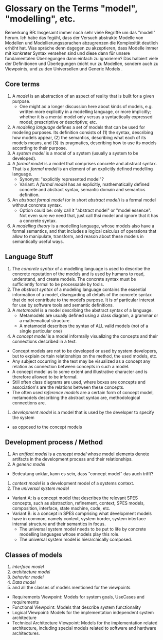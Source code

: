 # Glossary on the Terms "model", "modelling", etc.

Bemerkung BR:
Insgesamt immer noch sehr viele Begriffe um das "modell" herum.
Ich habe das fegühl, dass der Versuch abstrakte Modelle von Modellen
und Modellierungssprachen abzugrenzen die Komplexität deutlich erhöht hat.
Was spräche denn dagegen zu akzeptieren, dass Modelle immer mit konkreter
Syntax versehen sind und diese dann für unsere fundamentalen
Überlegungen dann einfach zu ignorieren?
Das halbiert viele der Definitionen und Überlegungen (nicht nur zu
Modellen, sondern auch zu Viewpoints, und zu den
Universellen und Generic Models .

## Core terms

1. A *model* is an abstraction of an aspect of reality that is built 
   for a given purpose.
   * One might ad a longer discussion here about kinds of models, e.g. 
     written more explicitly in a modelling language, 
     or more implicitly; whether it is a mental model only versus a
     syntactically expressed model; prescriptive or descriptive; etc.
1. A *modeling language* defines a set of models that can be used for
   modeling purposes. Its definition consists of (1) the syntax,
   describing how models appear, (2) the semantics, describing what each
   of its models means, and (3) its pragmatics, describing how to use its
   models according to their purpose.
1. A *system model* is a model of a system (usually a system to be
   developed).
1. A *formal model* is a model that comprises concrete and abstract
   syntax. That is a *formal model* is an element of an explicitly
   defined modelling language.
   * Synonym: "explicitly represented model"?
   * Variant: A *formal model* has an explicitly, mathematically
     defined concrete and abstract syntax, semantic domain and
     semantics definition.
1. An *abstract formal model* (or in short *abstract model*)
   is a formal model without concrete syntax.
   * Option could be: only call it "abstract model" or "model
     essence". Not even sure we need that, just call thsi model and
     ignore that it has a concrete syntax.
1. A *modelling theory* is a modelling language, whose models also
   have a formal semantics, and that includes a logical calculus of
   operations that allow to manipulate, transform, and reason about these
   models in semantically useful ways.

## Language Stuff

1. The *concrete syntax* of a modelling language is used to describe the
concrete reputation of the models and is used by humans to read,
understand, and create models. The concrete syntax must be sufficiently
formal to be processable by tools.
1. The *abstract syntax* of a modeling language contains the
essential information of a model, disregarding all details of the
concrete syntax that do not contribute to the model’s purpose. It
is of particular interest for use by software tools and semantic
definitions.
1. A *metamodel* is a model describing the abstract syntax of a language.
   * Metamodels are usually defined using a class diagram,
     a grammar or a mathematical structure.
   * A metamodel describes the syntax of ALL valid models (not of a
     single particular one)
1. A *concept model* is a model informally visualizing
  the concepts and their connections described in a text.
  * Concept models are not to be developed or used by system
    developers, but to explain certain relationships on the
    method, the used models, etc.
  * Any subject occurring in the text may be visualized as a concept
    any relation as connection between concepts in such a model.
  * A concept model as to some extent and illustrative character and
    is therefore allowed to be informal.
  * Still often class diagrams are used, where boxes are concepts
    and association's are the relations between these concepts.
  * The often used *reference models* are a certain form of concept
    model, metamodels describing the abstract syntax are,
    methodological connections are.
1. *development model* is a model that is used by the developer to
   specify the system
  * as opposed to the concept models

## Development process / Method

1. An *artifact model* is a *concept model* whose model elements
  denote artifacts in the development process and their relationships.
1. A *generic model*
  * Bedeutung unklar, kann es sein, dass "concept model" das auch trifft?
1. *context model* is a development model of a systems context.
1. The *universal system model*
  * Variant A: is a concept model that describes the relevant SPES
    concepts, such as abstraction, refinement, context, SPES models,
    composition, interface, state machine, code, etc.
  * Variant B: is a concept in SPES comprising what development models
    have in common, namely context, system border, system interface
    internal structure and their semantics in focus.
    * The universal system model needs to be put to life by concrete
      modelling languages whose models play this role.
    * The universal system model is hierarchically composed.


## Classes of models

1. *interface model*
1. *architecture model*
1. *behavior model*
1. *Data model*
1. and all the classes of models mentioned for the viewpoints
  * Requirements Viewpoint: Models for system goals, UseCases and
    requirements
  * Functional Viewpoint: Models that describe system
    functionality
  * Logical Viewpoint: Models for the implementation
    independent system architecture
  * Technical Architecture Viewpoint:
    Models for the implementation related architecture,
    including special models related to software and hardware
    architectures.
